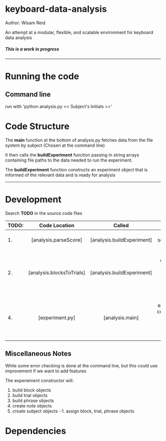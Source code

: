 # keyboard-data-analysis

Author: Wisam Reid

An attempt at a modular, flexible, and scalable environment for keyboard data analysis

##### This is a work in progress

-----

# Running the code
## Command line
run with 'python analysis.py << Subject's Initials >>'

# Code Structure

The **__main__** function at the bottom of analysis.py fetches data from the file system
by subject (Chosen at the command line)

It then calls the **buildExperiment** function passing in string arrays containing file paths to the data needed to run the experiment.  

The **buildExperiment** function constructs an experiment object that is informed of
the relevant data and is ready for analysis

-----

# Development

Search **TODO** in the source code files


| TODO: | Code Location              | Called                     | Task                                                             |
| ----- |:--------------------------:|:--------------------------:| ----------------------------------------------------------------:|
| 1.    | [analysis.parseScore]      | [analysis.buildExperiment] | fill in the scoreParse function                                  |
| 2.    | [analysis.blocksToTrials]  | [analysis.buildExperiment] | break raw curry data into trials (currently divided into blocks) |                                                         | 3.    | [analysis.removeBadTrials] | [analysis.buildExperiment] | throw out bad trials                                             |
| 4.    | [experiment.py]            | [analysis.main]            | call the experiment constructor to begin the building process    |


## Miscellaneous Notes

While some error checking is done at the command line, but this could use improvement if we want to add features


The experiement constructor will:

1. build block objects
2. build trial objects
3. build phrase objects
4. create note objects
5. create subject objects
⋅⋅1. assign block, trial, phrase objects

# Dependencies
